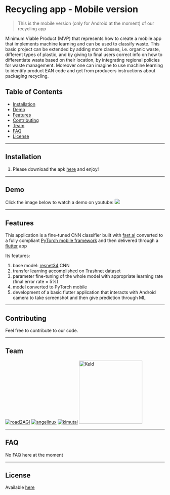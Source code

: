 # Recycling app - Mobile version

> This is the mobile version (only for Android at the moment) of our recycling app

Minimum Viable Product (MVP) that represents how to create a mobile app that implements machine learning and can be used to classify waste. This basic project can be extended by adding more classes, i.e. organic waste, different types of plastic, and by giving to final users correct info on how to differentiate waste based on their location, by integrating regional policies for waste management. Moreover one can imagine to use machine learning to identify product EAN code and get from producers instructions about packaging recycling.

## Table of Contents

- [Installation](#installation)
- [Demo](#demo)
- [Features](#features)
- [Contributing](#contributing)
- [Team](#team)
- [FAQ](#faq)
- [License](#license)

---

## Installation

1. Please download the apk [here](todo) and enjoy!

---

## Demo

Click the image below to watch a demo on youtube:
[![](http://i3.ytimg.com/vi/RdQVJcON6OI/maxresdefault.jpg)](https://youtu.be/RdQVJcON6OI) 

---

## Features

This application is a fine-tuned CNN classifier built with [fast.ai](https://docs.fast.ai/) converted to a fully compliant [PyTorch mobile framework](https://pytorch.org/mobile/home/) and then delivered through a [flutter](https://flutter.dev/) app 

Its features:

1. base model: [resnet34](https://www.kaggle.com/pytorch/resnet34) CNN 
2. transfer learning accomplished on [Trashnet](https://github.com/garythung/trashnet) dataset
3. parameter fine-tuning of the whole model with appropriate learning rate (final error rate = 5%)
4. model converted to PyTorch mobile
5. development of a basic flutter application that interacts with Android camera to take screenshot and then give prediction through ML

---

## Contributing

Feel free to contribute to our code.

---

## Team 

[![road2AGI](https://avatars0.githubusercontent.com/u/29116904?s=200&v=4)](https://github.com/florianrougier)
[![angelinux](https://avatars3.githubusercontent.com/u/1552481?s=200&v=4)](https://github.com/angelinux)
[![kimutai](https://avatars2.githubusercontent.com/u/47734618?s=200&v=4)](https://github.com/marchemjor) 
<a href="https://github.com/Keld-j" ><img src="https://avatars2.githubusercontent.com/u/54741534" alt="Keld" width="200"></a>

---

## FAQ

No FAQ here at the moment


---

## License

Available [here](../LICENSE)
